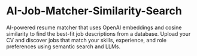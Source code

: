 # AI-Job-Matcher-Similarity-Search
AI-powered resume matcher that uses OpenAI embeddings and cosine similarity to find the best-fit job descriptions from a database. Upload your CV and discover jobs that match your skills, experience, and role preferences using semantic search and LLMs.
